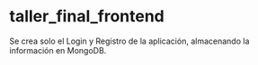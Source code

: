 # taller_final_frontend

Se crea solo el Login y Registro de la aplicación, almacenando la información en MongoDB.

